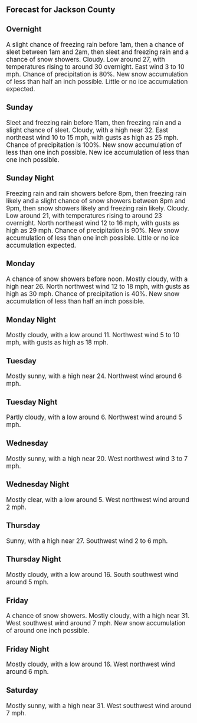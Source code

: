 <div>
   <h2>Forecast for Jackson County</h2>
   <p>
      <div style="font-size:120%">
         <h3>Overnight</h3>A slight chance of freezing rain before 1am, then a chance of sleet between 1am and 2am, then sleet and freezing rain and
         a chance of snow showers. Cloudy. Low around 27, with temperatures rising to around 30 overnight. East wind 3 to 10 mph. Chance
         of precipitation is 80%. New snow accumulation of less than half an inch possible. Little or no ice accumulation expected.<br></div>
   </p>
   <p>
      <div style="font-size:120%">
         <h3>Sunday</h3>Sleet and freezing rain before 11am, then freezing rain and a slight chance of sleet. Cloudy, with a high near 32. East northeast
         wind 10 to 15 mph, with gusts as high as 25 mph. Chance of precipitation is 100%. New snow accumulation of less than one inch
         possible. New ice accumulation of less than one inch possible.<br></div>
   </p>
   <p>
      <div style="font-size:120%">
         <h3>Sunday Night</h3>Freezing rain and rain showers before 8pm, then freezing rain likely and a slight chance of snow showers between 8pm and 9pm,
         then snow showers likely and freezing rain likely. Cloudy. Low around 21, with temperatures rising to around 23 overnight.
         North northeast wind 12 to 16 mph, with gusts as high as 29 mph. Chance of precipitation is 90%. New snow accumulation of
         less than one inch possible. Little or no ice accumulation expected.<br></div>
   </p>
   <p>
      <div style="font-size:120%">
         <h3>Monday</h3>A chance of snow showers before noon. Mostly cloudy, with a high near 26. North northwest wind 12 to 18 mph, with gusts as
         high as 30 mph. Chance of precipitation is 40%. New snow accumulation of less than half an inch possible.<br></div>
   </p>
   <p>
      <div style="font-size:120%">
         <h3>Monday Night</h3>Mostly cloudy, with a low around 11. Northwest wind 5 to 10 mph, with gusts as high as 18 mph.<br></div>
   </p>
   <p>
      <div style="font-size:120%">
         <h3>Tuesday</h3>Mostly sunny, with a high near 24. Northwest wind around 6 mph.<br></div>
   </p>
   <p>
      <div style="font-size:120%">
         <h3>Tuesday Night</h3>Partly cloudy, with a low around 6. Northwest wind around 5 mph.<br></div>
   </p>
   <p>
      <div style="font-size:120%">
         <h3>Wednesday</h3>Mostly sunny, with a high near 20. West northwest wind 3 to 7 mph.<br></div>
   </p>
   <p>
      <div style="font-size:120%">
         <h3>Wednesday Night</h3>Mostly clear, with a low around 5. West northwest wind around 2 mph.<br></div>
   </p>
   <p>
      <div style="font-size:120%">
         <h3>Thursday</h3>Sunny, with a high near 27. Southwest wind 2 to 6 mph.<br></div>
   </p>
   <p>
      <div style="font-size:120%">
         <h3>Thursday Night</h3>Mostly cloudy, with a low around 16. South southwest wind around 5 mph.<br></div>
   </p>
   <p>
      <div style="font-size:120%">
         <h3>Friday</h3>A chance of snow showers. Mostly cloudy, with a high near 31. West southwest wind around 7 mph. New snow accumulation of around
         one inch possible.<br></div>
   </p>
   <p>
      <div style="font-size:120%">
         <h3>Friday Night</h3>Mostly cloudy, with a low around 16. West northwest wind around 6 mph.<br></div>
   </p>
   <p>
      <div style="font-size:120%">
         <h3>Saturday</h3>Mostly sunny, with a high near 31. West southwest wind around 7 mph.<br></div>
   </p>
</div>